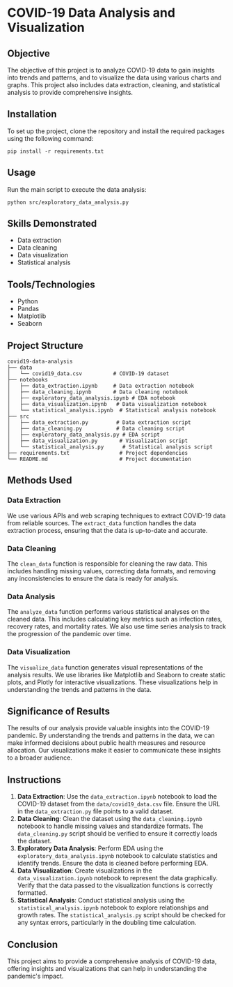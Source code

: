 # COVID-19 Data Analysis and Visualization

## Objective
The objective of this project is to analyze COVID-19 data to gain insights into trends and patterns, and to visualize the data using various charts and graphs. This project also includes data extraction, cleaning, and statistical analysis to provide comprehensive insights.

## Installation
To set up the project, clone the repository and install the required packages using the following command:
```
pip install -r requirements.txt
```

## Usage
Run the main script to execute the data analysis:
```
python src/exploratory_data_analysis.py
```

## Skills Demonstrated
- Data extraction
- Data cleaning
- Data visualization
- Statistical analysis

## Tools/Technologies
- Python
- Pandas
- Matplotlib
- Seaborn

## Project Structure
```
covid19-data-analysis
├── data
│   └── covid19_data.csv          # COVID-19 dataset
├── notebooks
│   ├── data_extraction.ipynb     # Data extraction notebook
│   ├── data_cleaning.ipynb       # Data cleaning notebook
│   ├── exploratory_data_analysis.ipynb # EDA notebook
│   ├── data_visualization.ipynb   # Data visualization notebook
│   └── statistical_analysis.ipynb  # Statistical analysis notebook
├── src
│   ├── data_extraction.py         # Data extraction script
│   ├── data_cleaning.py           # Data cleaning script
│   ├── exploratory_data_analysis.py # EDA script
│   ├── data_visualization.py       # Visualization script
│   └── statistical_analysis.py      # Statistical analysis script
├── requirements.txt                # Project dependencies
└── README.md                       # Project documentation
```

## Methods Used
### Data Extraction
We use various APIs and web scraping techniques to extract COVID-19 data from reliable sources. The `extract_data` function handles the data extraction process, ensuring that the data is up-to-date and accurate.

### Data Cleaning
The `clean_data` function is responsible for cleaning the raw data. This includes handling missing values, correcting data formats, and removing any inconsistencies to ensure the data is ready for analysis.

### Data Analysis
The `analyze_data` function performs various statistical analyses on the cleaned data. This includes calculating key metrics such as infection rates, recovery rates, and mortality rates. We also use time series analysis to track the progression of the pandemic over time.

### Data Visualization
The `visualize_data` function generates visual representations of the analysis results. We use libraries like Matplotlib and Seaborn to create static plots, and Plotly for interactive visualizations. These visualizations help in understanding the trends and patterns in the data.

## Significance of Results
The results of our analysis provide valuable insights into the COVID-19 pandemic. By understanding the trends and patterns in the data, we can make informed decisions about public health measures and resource allocation. Our visualizations make it easier to communicate these insights to a broader audience.

## Instructions
1. **Data Extraction**: Use the `data_extraction.ipynb` notebook to load the COVID-19 dataset from the `data/covid19_data.csv` file. Ensure the URL in the `data_extraction.py` file points to a valid dataset.
2. **Data Cleaning**: Clean the dataset using the `data_cleaning.ipynb` notebook to handle missing values and standardize formats. The `data_cleaning.py` script should be verified to ensure it correctly loads the dataset.
3. **Exploratory Data Analysis**: Perform EDA using the `exploratory_data_analysis.ipynb` notebook to calculate statistics and identify trends. Ensure the data is cleaned before performing EDA.
4. **Data Visualization**: Create visualizations in the `data_visualization.ipynb` notebook to represent the data graphically. Verify that the data passed to the visualization functions is correctly formatted.
5. **Statistical Analysis**: Conduct statistical analysis using the `statistical_analysis.ipynb` notebook to explore relationships and growth rates. The `statistical_analysis.py` script should be checked for any syntax errors, particularly in the doubling time calculation.

## Conclusion
This project aims to provide a comprehensive analysis of COVID-19 data, offering insights and visualizations that can help in understanding the pandemic's impact.
